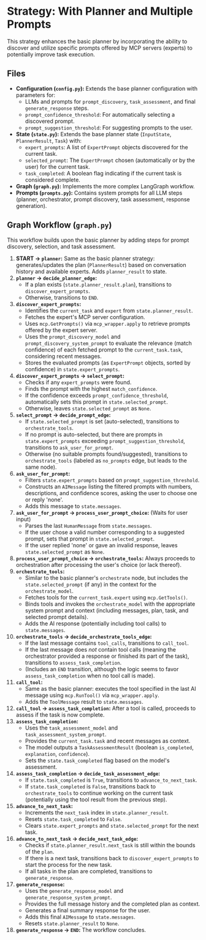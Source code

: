 # Strategy: With Planner and Multiple Prompts

This strategy enhances the basic planner by incorporating the ability to discover and utilize specific prompts offered by MCP servers (experts) to potentially improve task execution.

## Files

*   **Configuration (`config.py`):** Extends the base planner configuration with parameters for:
    *   LLMs and prompts for `prompt_discovery`, `task_assessment`, and final `generate_response` steps.
    *   `prompt_confidence_threshold`: For automatically selecting a discovered prompt.
    *   `prompt_suggestion_threshold`: For suggesting prompts to the user.
*   **State (`state.py`):** Extends the base planner state (`InputState`, `PlannerResult`, `Task`) with:
    *   `expert_prompts`: A list of `ExpertPrompt` objects discovered for the current task.
    *   `selected_prompt`: The `ExpertPrompt` chosen (automatically or by the user) for the current task.
    *   `task_completed`: A boolean flag indicating if the current task is considered complete.
*   **Graph (`graph.py`):** Implements the more complex LangGraph workflow.
*   **Prompts (`prompts.py`):** Contains system prompts for all LLM steps (planner, orchestrator, prompt discovery, task assessment, response generation).

## Graph Workflow (`graph.py`)

This workflow builds upon the basic planner by adding steps for prompt discovery, selection, and task assessment.

1.  **START -> `planner`:** Same as the basic planner strategy: generates/updates the plan (`PlannerResult`) based on conversation history and available experts. Adds `planner_result` to state.
2.  **`planner` -> `decide_planner_edge`:**
    *   If a plan exists (`state.planner_result.plan`), transitions to `discover_expert_prompts`.
    *   Otherwise, transitions to `END`.
3.  **`discover_expert_prompts`:**
    *   Identifies the `current_task` and `expert` from `state.planner_result`.
    *   Fetches the expert's MCP server configuration.
    *   Uses `mcp.GetPrompts()` via `mcp_wrapper.apply` to retrieve prompts offered by the expert server.
    *   Uses the `prompt_discovery_model` and `prompt_discovery_system_prompt` to evaluate the relevance (match confidence) of each fetched prompt to the `current_task.task`, considering recent messages.
    *   Stores the evaluated prompts (as `ExpertPrompt` objects, sorted by confidence) in `state.expert_prompts`.
4.  **`discover_expert_prompts` -> `select_prompt`:**
    *   Checks if any `expert_prompts` were found.
    *   Finds the prompt with the highest `match_confidence`.
    *   If the confidence exceeds `prompt_confidence_threshold`, automatically sets this prompt in `state.selected_prompt`.
    *   Otherwise, leaves `state.selected_prompt` as `None`.
5.  **`select_prompt` -> `decide_prompt_edge`:**
    *   If `state.selected_prompt` is set (auto-selected), transitions to `orchestrate_tools`.
    *   If no prompt is auto-selected, but there are prompts in `state.expert_prompts` exceeding `prompt_suggestion_threshold`, transitions to `ask_user_for_prompt`.
    *   Otherwise (no suitable prompts found/suggested), transitions to `orchestrate_tools` (labeled as `no_prompts` edge, but leads to the same node).
6.  **`ask_user_for_prompt`:**
    *   Filters `state.expert_prompts` based on `prompt_suggestion_threshold`.
    *   Constructs an `AIMessage` listing the filtered prompts with numbers, descriptions, and confidence scores, asking the user to choose one or reply 'none'.
    *   Adds this message to `state.messages`.
7.  **`ask_user_for_prompt` -> `process_user_prompt_choice`:** (Waits for user input)
    *   Parses the last `HumanMessage` from `state.messages`.
    *   If the user chose a valid number corresponding to a suggested prompt, sets that prompt in `state.selected_prompt`.
    *   If the user replied 'none' or gave an invalid response, leaves `state.selected_prompt` as `None`.
8.  **`process_user_prompt_choice` -> `orchestrate_tools`:** Always proceeds to orchestration after processing the user's choice (or lack thereof).
9.  **`orchestrate_tools`:**
    *   Similar to the basic planner's `orchestrate` node, but includes the `state.selected_prompt` (if any) in the context for the `orchestrate_model`.
    *   Fetches tools for the `current_task.expert` using `mcp.GetTools()`.
    *   Binds tools and invokes the `orchestrate_model` with the appropriate system prompt and context (including messages, plan, task, and selected prompt details).
    *   Adds the AI response (potentially including tool calls) to `state.messages`.
10. **`orchestrate_tools` -> `decide_orchestrate_tools_edge`:**
    *   If the last message contains `tool_calls`, transitions to `call_tool`.
    *   If the last message does *not* contain tool calls (meaning the orchestrator provided a response or finished its part of the task), transitions to `assess_task_completion`.
    *   (Includes an `END` transition, although the logic seems to favor `assess_task_completion` when no tool call is made).
11. **`call_tool`:**
    *   Same as the basic planner: executes the tool specified in the last AI message using `mcp.RunTool()` via `mcp_wrapper.apply`.
    *   Adds the `ToolMessage` result to `state.messages`.
12. **`call_tool` -> `assess_task_completion`:** After a tool is called, proceeds to assess if the task is now complete.
13. **`assess_task_completion`:**
    *   Uses the `task_assessment_model` and `task_assessment_system_prompt`.
    *   Provides the `current_task.task` and recent messages as context.
    *   The model outputs a `TaskAssessmentResult` (boolean `is_completed`, `explanation`, `confidence`).
    *   Sets the `state.task_completed` flag based on the model's assessment.
14. **`assess_task_completion` -> `decide_task_assessment_edge`:**
    *   If `state.task_completed` is `True`, transitions to `advance_to_next_task`.
    *   If `state.task_completed` is `False`, transitions back to `orchestrate_tools` to continue working on the current task (potentially using the tool result from the previous step).
15. **`advance_to_next_task`:**
    *   Increments the `next_task` index in `state.planner_result`.
    *   Resets `state.task_completed` to `False`.
    *   Clears `state.expert_prompts` and `state.selected_prompt` for the next task.
16. **`advance_to_next_task` -> `decide_next_task_edge`:**
    *   Checks if `state.planner_result.next_task` is still within the bounds of the `plan`.
    *   If there is a next task, transitions back to `discover_expert_prompts` to start the process for the new task.
    *   If all tasks in the plan are completed, transitions to `generate_response`.
17. **`generate_response`:**
    *   Uses the `generate_response_model` and `generate_response_system_prompt`.
    *   Provides the full message history and the completed plan as context.
    *   Generates a final summary response for the user.
    *   Adds this final `AIMessage` to `state.messages`.
    *   Resets `state.planner_result` to `None`.
18. **`generate_response` -> `END`:** The workflow concludes. 